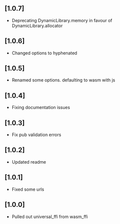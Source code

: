 ## [1.0.7]
* Deprecating DynamicLibrary.memory in favour of DynamicLibrary.allocator

## [1.0.6]
* Changed options to hyphenated

## [1.0.5]
* Renamed some options. defaulting to wasm with js

## [1.0.4]
* Fixing documentation issues

## [1.0.3]
* Fix pub validation errors

## [1.0.2]
* Updated readme

## [1.0.1]
* Fixed some urls

## [1.0.0]
* Pulled out universal_ffi from wasm_ffi
